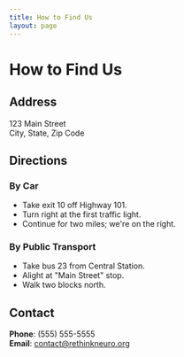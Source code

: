```yaml
---
title: How to Find Us
layout: page
---
```


# How to Find Us

## Address
123 Main Street  
City, State, Zip Code

## Directions

### By Car
- Take exit 10 off Highway 101.
- Turn right at the first traffic light.
- Continue for two miles; we're on the right.

### By Public Transport
- Take bus 23 from Central Station.
- Alight at "Main Street" stop.
- Walk two blocks north.

## Contact

**Phone**: (555) 555-5555  
**Email**: contact@rethinkneuro.org

